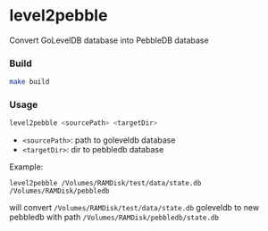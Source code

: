 # level2pebble

Convert GoLevelDB database into PebbleDB database

### Build
```bash
make build
```

### Usage
```bash
level2pebble <sourcePath> <targetDir>
```

- `<sourcePath>`: path to goleveldb database
- `<targetDir>`: dir to pebbledb database

Example:

```
level2pebble /Volumes/RAMDisk/test/data/state.db /Volumes/RAMDisk/pebbledb
```

will convert `/Volumes/RAMDisk/test/data/state.db` goleveldb to new pebbledb with path `/Volumes/RAMDisk/pebbledb/state.db`